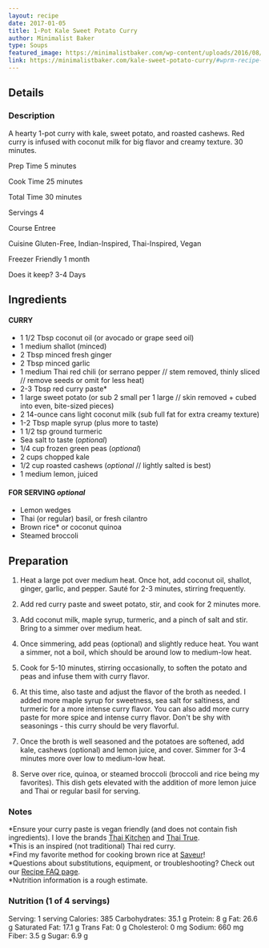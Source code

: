 ```yaml
---
layout: recipe
date: 2017-01-05
title: 1-Pot Kale Sweet Potato Curry
author: Minimalist Baker
type: Soups
featured_image: https://minimalistbaker.com/wp-content/uploads/2016/08/Sweet-Potato-Kale-Curry-SQUARE-340x340.jpg
link: https://minimalistbaker.com/kale-sweet-potato-curry/#wprm-recipe-container-35191
---
```

## Details
### Description
A hearty 1-pot curry with kale, sweet potato, and roasted cashews. Red curry is infused with coconut milk for big flavor and creamy texture. 30 minutes.

Prep Time 5 minutes

Cook Time 25 minutes

Total Time 30 minutes

Servings 4

Course Entree

Cuisine Gluten-Free, Indian-Inspired, Thai-Inspired, Vegan

Freezer Friendly 1 month

Does it keep? 3-4 Days

## Ingredients

#### CURRY

*   1 1/2 Tbsp coconut oil (or avocado or grape seed oil)
*   1 medium shallot (minced)
*   2 Tbsp minced fresh ginger
*   2 Tbsp minced garlic
*   1 medium Thai red chili (or serrano pepper // stem removed, thinly sliced // remove seeds or omit for less heat)
*   2\-3 Tbsp red curry paste\*
*   1 large sweet potato (or sub 2 small per 1 large // skin removed + cubed into even, bite-sized pieces)
*   2 14-ounce cans light coconut milk (sub full fat for extra creamy texture)
*   1\-2 Tbsp maple syrup (plus more to taste)
*   1 1/2 tsp ground turmeric
*   Sea salt to taste (_optional_)
*   1/4 cup frozen green peas (_optional_)
*   2 cups chopped kale
*   1/2 cup roasted cashews (_optional_ // lightly salted is best)
*   1 medium lemon, juiced

#### FOR SERVING _optional_

*   Lemon wedges
*   Thai (or regular) basil, or fresh cilantro
*   Brown rice\* or coconut quinoa
*   Steamed broccoli

## Preparation

1.   Heat a large pot over medium heat. Once hot, add coconut oil, shallot, ginger, garlic, and pepper. Sauté for 2-3 minutes, stirring frequently.
    
1.   Add red curry paste and sweet potato, stir, and cook for 2 minutes more.
    
1.   Add coconut milk, maple syrup, turmeric, and a pinch of salt and stir. Bring to a simmer over medium heat.
    
1.   Once simmering, add peas (optional) and slightly reduce heat. You want a simmer, not a boil, which should be around low to medium-low heat.
    
1.   Cook for 5-10 minutes, stirring occasionally, to soften the potato and peas and infuse them with curry flavor.
    
1.   At this time, also taste and adjust the flavor of the broth as needed. I added more maple syrup for sweetness, sea salt for saltiness, and turmeric for a more intense curry flavor. You can also add more curry paste for more spice and intense curry flavor. Don't be shy with seasonings - this curry should be very flavorful.
    
1.   Once the broth is well seasoned and the potatoes are softened, add kale, cashews (optional) and lemon juice, and cover. Simmer for 3-4 minutes more over low to medium-low heat.
    
1.   Serve over rice, quinoa, or steamed broccoli (broccoli and rice being my favorites). This dish gets elevated with the addition of more lemon juice and Thai or regular basil for serving.
    

### Notes

\*Ensure your curry paste is vegan friendly (and does not contain fish ingredients). I love the brands [Thai Kitchen](https://www.amazon.com/dp/B007QR5EPQ/?tag=minimalistbaker-20) and [Thai True](https://www.amazon.com/dp/B007MX9UOA/?tag=minimalistbaker-20).  
\*This is an inspired (not traditional) Thai red curry.  
\*Find my favorite method for cooking brown rice at [Saveur](http://www.saveur.com/perfect-brown-rice-recipe)!  
\*Questions about substitutions, equipment, or troubleshooting? Check out our [Recipe FAQ page](https://minimalistbaker.com/recipe-faq/).  
\*Nutrition information is a rough estimate.

### Nutrition (1 of 4 servings)

Serving: 1 serving Calories: 385 Carbohydrates: 35.1 g Protein: 8 g Fat: 26.6 g Saturated Fat: 17.1 g Trans Fat: 0 g Cholesterol: 0 mg Sodium: 660 mg Fiber: 3.5 g Sugar: 6.9 g
